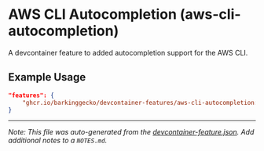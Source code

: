 
# AWS CLI Autocompletion (aws-cli-autocompletion)

A devcontainer feature to added autocompletion support for the AWS CLI.

## Example Usage

```json
"features": {
    "ghcr.io/barkinggecko/devcontainer-features/aws-cli-autocompletion:0": {}
}
```





---

_Note: This file was auto-generated from the [devcontainer-feature.json](https://github.com/barkinggecko/devcontainer-features/blob/main/src/aws-cli-autocompletion/devcontainer-feature.json).  Add additional notes to a `NOTES.md`._
